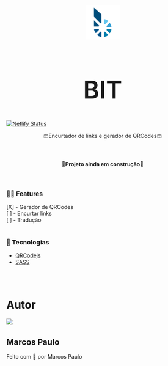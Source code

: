 <div align="center">
    <img src="./assets/logo.svg" width="90">
    <h1 style="font-size: 4rem; font-weight: 600;">BIT</h1>
</div>  

[![Netlify Status](https://api.netlify.com/api/v1/badges/05a489b2-0c2d-4ba5-8ff1-03a90cc31d58/deploy-status)](https://app.netlify.com/sites/bitlink/deploys)

<p align="center">
    🩳Encurtador de links e gerador de QRCodes🩳
</p>
<br/>

<h4 align="center">
    👷Projeto ainda em construção👷
</h4>
<br/>

### 👨‍💻 Features
[X] - Gerador de QRCodes <br/>
[ ] - Encurtar links <br/>
[ ] - Tradução <br/>
<br/>

### 🧰 Tecnologias

- [QRCodejs](http://davidshimjs.github.io/qrcodejs/)
- [SASS](https://sass-lang.com/)
<br/>
<br/>

# Autor

<img src="https://github.com/mr-soulfox.png" width="110px">

## Marcos Paulo
Feito com 🧡 por Marcos Paulo
